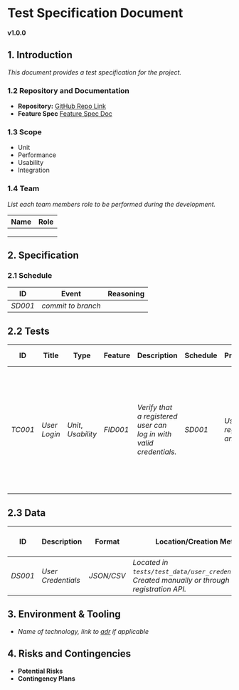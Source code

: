 # Test Specification Document

**v1.0.0**

## 1. Introduction

_This document provides a test specification for the project._

### 1.2 Repository and Documentation

*   **Repository:** [GitHub Repo Link](https://github.com/your-repo)
*   **Feature Spec** [Feature Spec Doc](https://github.com/your-repo/feature-spec_doc.md)

### 1.3 Scope


*   Unit 
*   Performance 
*   Usability 
*   Integration

### 1.4 Team

*List each team members role to be performed during the development.*

| Name     | Role                 |
|----------|----------------------|
|          |                      |
|          |                      |
|          |                      |


## 2. Specification

### 2.1 Schedule

| ID      | Event                     | Reasoning | 
|---------|---------------------------|-----------|
| _SD001_ | _commit to branch_        |           |

## 2.2 Tests

| ID      | Title      | Type                | Feature                | Description                                                        | Schedule | Preconditions                      | Steps                                                                                                                                 | Expected Result                                                            | Postconditions      | Function                                            |
|---------|-----|---------|---------------------|--------------------------------------------------------------------|----------|------------------------------------|----------------------------------------------------------------------------------------------------------------------------------------|--------------------------------------------------------------------------|---------------------|-----------------------------------------------------|
| _TC001_ | _User Login_ | _Unit_, _Usability_ | _FID001_  |_Verify that a registered user can log in with valid credentials._ | _SD001_  | _User must be registered and verified._ | _1. Navigate to the login page.<br>2. Enter a valid username and password.<br>3. Click the 'Login' button._ | _The user is successfully logged in and redirected to the dashboard._    | _User session is active._ | _`tests/user_login.py::TestUser::test_user_login`_ |



## 2.3 Data

| ID | Description            | Format   | Location/Creation Method                                                                 | Used In Test Cases       |
|-------------|------------------------|----------|------------------------------------------------------------------------------------------|--------------------------|
| _DS001_       | _User Credentials_       | _JSON/CSV_ | _Located in `tests/test_data/user_credentials.json`. Created manually or through user registration API._ | _TC001_     |

## 3. Environment & Tooling

* *Name of technology, link to [adr](ADR.md) if applicable*

## 4. Risks and Contingencies

*   **Potential Risks**
*   **Contingency Plans**




